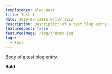 ```yaml
---
templateKey: blog-post
title: Test 1
date: 2019-07-12T15:04:07.381Z
description: Description of a test blog entry
featuredpost: false
featuredimage: /img/chemex.jpg
tags:
  - test
---
```

Body of a test blog entry.

**Bold**
